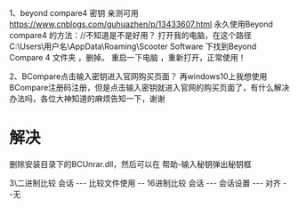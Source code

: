 1、beyond compare4 密钥 亲测可用
https://www.cnblogs.com/guhuazhen/p/13433607.html
永久使用Beyond compare4 的方法：//不知道是不是好用？
打开我的电脑，在这个路径 C:\Users\用户名\AppData\Roaming\Scooter Software  下找到Beyond Compare 4 文件夹 ，删掉。
重启一下电脑 ，重新打开，正常使用！

2、BCompare点击输入密钥进入官网购买页面？
再windows10上我想使用BCompare注册码注册，但是点击输入密钥就进入官网的购买页面了，有什么解决办法吗，各位大神知道的麻烦告知一下，谢谢
# 解决
删除安装目录下的BCUnrar.dll，然后可以在 帮助-输入秘钥弹出秘钥框

3\二进制比较
会话  --- 比较文件使用 -- 16进制比较
会话  ---  会话设置 --- 对齐  --无